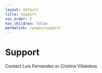 ```yaml
---
layout: default
title: Support
nav_order: 5
has_children: false
permalink: /pages/support
---
```


# Support

Contact Luis Fernandez or Cristina Villalobos

